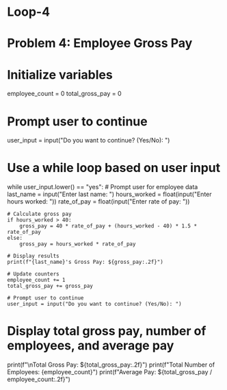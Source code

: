 # Loop-4
# Problem 4: Employee Gross Pay

# Initialize variables
employee_count = 0
total_gross_pay = 0

# Prompt user to continue
user_input = input("Do you want to continue? (Yes/No): ")

# Use a while loop based on user input
while user_input.lower() == "yes":
    # Prompt user for employee data
    last_name = input("Enter last name: ")
    hours_worked = float(input("Enter hours worked: "))
    rate_of_pay = float(input("Enter rate of pay: "))
    
    # Calculate gross pay
    if hours_worked > 40:
        gross_pay = 40 * rate_of_pay + (hours_worked - 40) * 1.5 * rate_of_pay
    else:
        gross_pay = hours_worked * rate_of_pay
    
    # Display results
    print(f"{last_name}'s Gross Pay: ${gross_pay:.2f}")
    
    # Update counters
    employee_count += 1
    total_gross_pay += gross_pay
    
    # Prompt user to continue
    user_input = input("Do you want to continue? (Yes/No): ")

# Display total gross pay, number of employees, and average pay
print(f"\nTotal Gross Pay: ${total_gross_pay:.2f}")
print(f"Total Number of Employees: {employee_count}")
print(f"Average Pay: ${total_gross_pay / employee_count:.2f}")
